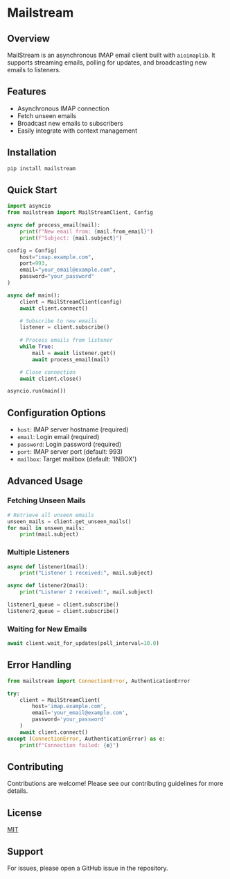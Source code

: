 # Mailstream

## Overview

MailStream is an asynchronous IMAP email client built with `aioimaplib`. It supports streaming emails, polling for updates, and broadcasting new emails to listeners.

## Features

- Asynchronous IMAP connection
- Fetch unseen emails
- Broadcast new emails to subscribers
- Easily integrate with context management

## Installation

```bash
pip install mailstream
```

## Quick Start

```python
import asyncio
from mailstream import MailStreamClient, Config

async def process_email(mail):
    print(f"New email from: {mail.from_email}")
    print(f"Subject: {mail.subject}")

config = Config(
    host="imap.example.com",
    port=993,
    email="your_email@example.com",
    password="your_password"
)

async def main():
    client = MailStreamClient(config)
    await client.connect()

    # Subscribe to new emails
    listener = client.subscribe()
    
    # Process emails from listener
    while True:
        mail = await listener.get()
        await process_email(mail)

    # Close connection
    await client.close()

asyncio.run(main())
```

## Configuration Options

- `host`: IMAP server hostname (required)
- `email`: Login email (required)
- `password`: Login password (required)
- `port`: IMAP server port (default: 993)
- `mailbox`: Target mailbox (default: 'INBOX')

## Advanced Usage

### Fetching Unseen Mails

```python
# Retrieve all unseen emails
unseen_mails = client.get_unseen_mails()
for mail in unseen_mails:
    print(mail.subject)
```

### Multiple Listeners

```python
async def listener1(mail):
    print("Listener 1 received:", mail.subject)

async def listener2(mail):
    print("Listener 2 received:", mail.subject)

listener1_queue = client.subscribe()
listener2_queue = client.subscribe()
```

### Waiting for New Emails

```python
await client.wait_for_updates(poll_interval=10.0)
```

## Error Handling

```python
from mailstream import ConnectionError, AuthenticationError

try:
    client = MailStreamClient(
        host='imap.example.com',
        email='your_email@example.com',
        password='your_password'
    )
    await client.connect()
except (ConnectionError, AuthenticationError) as e:
    print(f"Connection failed: {e}")
```

## Contributing

Contributions are welcome! Please see our contributing guidelines for more details.

## License

[MIT](LICENSE)

## Support

For issues, please open a GitHub issue in the repository.